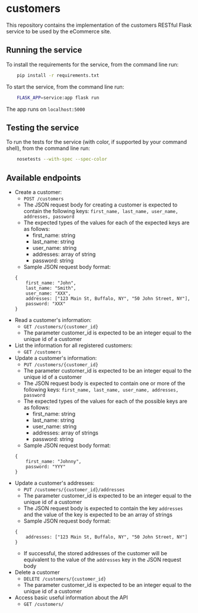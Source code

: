 # customers
This repository contains the implementation of the customers RESTful Flask service to be used by the eCommerce site.

## Running the service
To install the requirements for the service, from the command line run:
```bash
    pip install -r requirements.txt
```

To start the service, from the command line run:
```bash
    FLASK_APP=service:app flask run
```

The app runs on `localhost:5000`

## Testing the service 
To run the tests for the service (with color, if supported by your command shell), from the command line run:
```bash
    nosetests --with-spec --spec-color
```

## Available endpoints

- Create a customer: 
    * `POST /customers`
    * The JSON request body for creating a customer is expected to contain the following keys: ``first_name, last_name, user_name, addresses, password``
    * The expected types of the values for each of the expected keys are as follows:
        - first_name: string
        - last_name: string
        - user_name: string
        - addresses: array of string
        - password: string 
    * Sample JSON request body format:
    ```
    {
        first_name: "John",  
        last_name: "Smith",  
        user_name: "XXX",  
        addresses: ["123 Main St, Buffalo, NY", "50 John Street, NY"],  
        password: "XXX"  
    }
    ```
- Read a customer's information:
    * `GET /customers/{customer_id}`
    * The parameter customer_id is expected to be an integer equal to the unique id of a customer
- List the information for all registered customers:
    * `GET /customers`
- Update a customer's information:
    * `PUT /customers/{customer_id}`
    * The parameter customer_id is expected to be an integer equal to the unique id of a customer
    * The JSON request body is expected to contain one or more of the following keys: ``first_name, last_name, user_name, addresses, password``
    * The expected types of the values for each of the possible keys are as follows:
        - first_name: string
        - last_name: string
        - user_name: string
        - addresses: array of strings
        - password: string 
    * Sample JSON request body format:
    ```
    { 
        first_name: "Johnny", 
        password: "YYY"
    }
    ```
- Update a customer's addresses:
    * `PUT /customers/{customer_id}/addresses`
    * The parameter customer_id is expected to be an integer equal to the unique id of a customer
    * The JSON request body is expected to contain the key ``addresses`` and the value of the key is expected to be an array of strings
    * Sample JSON request body format:
    ```
    { 
        addresses: ["123 Main St, Buffalo, NY", "50 John Street, NY"]  
    }
    ```
    * If successful, the stored addresses of the customer will be equivalent to the value of the ``addresses`` key in the JSON request body
- Delete a customer
    * `DELETE /customers/{customer_id}`
    * The parameter customer_id is expected to be an integer equal to the unique id of a customer
- Access basic useful information about the API
    * `GET /customers/`
